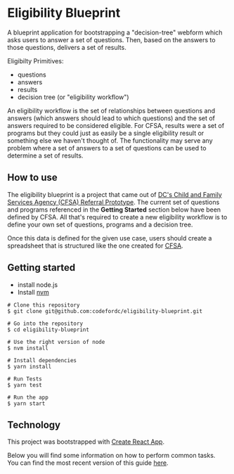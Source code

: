 # Eligibility Blueprint

A blueprint application for bootstrapping a "decision-tree" webform which asks users to answer a set of questions. Then, based on the answers to those questions, delivers a set of results.

Eligibilty Primitives:

* questions
* answers
* results
* decision tree (or "eligibility workflow")

An eligibility workflow is the set of relationships between questions and answers (which answers should lead to which questions) and the set of answers required to be considered eligible. For CFSA, results were a set of programs but they could just as easily be a single eligibility result or something else we haven't thought of. The functionality may serve any problem where a set of answers to a set of questions can be used to determine a set of results.

## How to use

The eligibility blueprint is a project that came out of [DC's Child and Family Services Agency (CFSA) Referral Prototype](https://github.com/codefordc/cfsa-referral). The current set of questions and programs referenced in the **Getting Started** section below have been defined by CFSA. All that's required to create a new eligibility workflow is to define your own set of questions, programs and a decision tree.

Once this data is defined for the given use case, users should create a spreadsheet that is structured like the one created for [CFSA](https://docs.google.com/spreadsheets/d/1nI45sZOZ6Qg2JUuQIjWk6OHl353dcvV7_7p-NcYaMBg/edit#gid=0).

## Getting started 

* install node.js
* Install [nvm](https://github.com/creationix/nvm#install-script)

```
# Clone this repository
$ git clone git@github.com:codefordc/eligibility-blueprint.git

# Go into the repository
$ cd eligibility-blueprint 

# Use the right version of node
$ nvm install

# Install dependencies
$ yarn install

# Run Tests
$ yarn test

# Run the app
$ yarn start
```

## Technology

This project was bootstrapped with [Create React App](https://github.com/facebookincubator/create-react-app).

Below you will find some information on how to perform common tasks.<br>
You can find the most recent version of this guide [here](https://github.com/facebookincubator/create-react-app/blob/master/packages/react-scripts/template/README.md).

